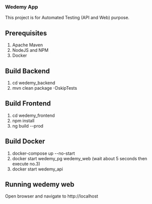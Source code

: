 ### Wedemy App
This project is for Automated Testing (API and Web) purpose.

## Prerequisites
1. Apache Maven
2. NodeJS and NPM
3. Docker

## Build Backend
1. cd wedemy_backend
2. mvn clean package -DskipTests

## Build Frontend
1. cd wedemy_frontend
2. npm install
3. ng build --prod

## Build Docker
1. docker-compose up --no-start
2. docker start wedemy_pg wedemy_web (wait about 5 seconds then execute no.3)
3. docker start wedemy_api

## Running wedemy web
Open browser and navigate to http://localhost